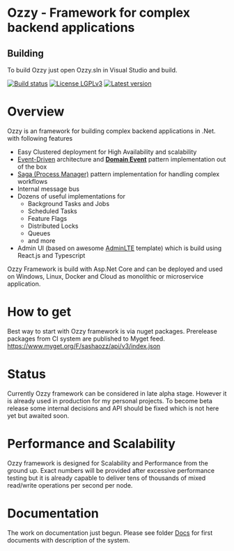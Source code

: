 
# Ozzy - Framework for complex backend applications

## Building
To build Ozzy just open Ozzy.sln in Visual Studio and build.

[![Build status](https://ci.appveyor.com/api/projects/status/6jgm738fj2td9ujh?svg=true)](https://ci.appveyor.com/project/sashaozz/ozzy)
[![License LGPLv3](https://img.shields.io/badge/license-LGPLv3-green.svg)](http://www.gnu.org/licenses/lgpl-3.0.html)
[![Latest version](https://img.shields.io/nuget/v/ozzy.svg)](https://www.nuget.org/packages?q=ozzy)

# Overview
Ozzy is an framework for building complex backend applications in .Net. with following features

- Easy Clustered deployment for High Availability and scalability
- [Event-Driven](http://microservices.io/patterns/data/event-driven-architecture.html) architecture and [**Domain Event**](https://martinfowler.com/eaaDev/DomainEvent.html) pattern implementation out of the box
- [Saga (Process Manager)](https://msdn.microsoft.com/en-us/library/jj591569.aspx) pattern implementation for handling complex workflows
- Internal message bus
- Dozens of useful implementations for
    - Background Tasks and Jobs
    - Scheduled Tasks    
    - Feature Flags
    - Distributed Locks
    - Queues
    - and more
- Admin UI (based on awesome [AdminLTE](https://github.com/almasaeed2010/AdminLTE/) template) which is build using React.js and Typescript

Ozzy Framework is build with Asp.Net Core and can be deployed and used on Windows, Linux, Docker and Cloud as monolithic or microservice application.

# How to get
Best way to start with Ozzy framework is via nuget packages.
Prerelease packages from CI system are published to Myget feed.
https://www.myget.org/F/sashaozz/api/v3/index.json

# Status

Currently Ozzy framework can be considered in late alpha stage. However it is already used in production for my personal projects. To become beta release some internal decisions and API should be fixed which is not here yet but awaited soon.

# Performance and Scalability

Ozzy framework is designed for Scalability and Performance from the ground up. Exact numbers will be provided after excessive performance testing but it is already capable to deliver tens of thousands of mixed read/write operations per second per node.

# Documentation
The work on documentation just begun. Please see folder [Docs](/sashaozz/Ozzy/tree/master/docs) for first documents with description of the system.
